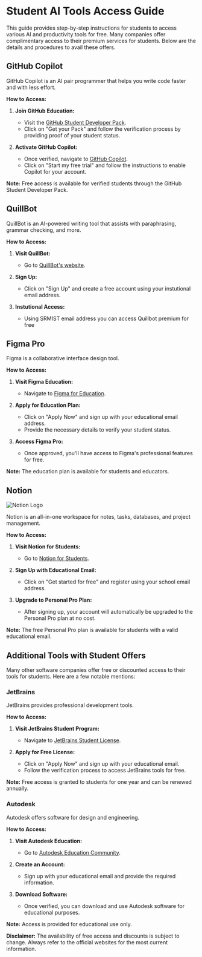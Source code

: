 # Student AI Tools Access Guide

This guide provides step-by-step instructions for students to access various AI and productivity tools for free. Many companies offer complimentary access to their premium services for students. Below are the details and procedures to avail these offers.

## GitHub Copilot

GitHub Copilot is an AI pair programmer that helps you write code faster and with less effort.

**How to Access:**

1. **Join GitHub Education:**
   - Visit the [GitHub Student Developer Pack](https://education.github.com/pack).
   - Click on "Get your Pack" and follow the verification process by providing proof of your student status.

2. **Activate GitHub Copilot:**
   - Once verified, navigate to [GitHub Copilot](https://github.com/features/copilot).
   - Click on "Start my free trial" and follow the instructions to enable Copilot for your account.

**Note:** Free access is available for verified students through the GitHub Student Developer Pack. 

## QuillBot

QuillBot is an AI-powered writing tool that assists with paraphrasing, grammar checking, and more.

**How to Access:**

1. **Visit QuillBot:**
   - Go to [QuillBot's website](https://quillbot.com).

2. **Sign Up:**
   - Click on "Sign Up" and create a free account using your instutional email address.

3. **Instutional Access:**
   - Using SRMIST email address you can access Quillbot premium for free


## Figma Pro

Figma is a collaborative interface design tool.

**How to Access:**

1. **Visit Figma Education:**
   - Navigate to [Figma for Education](https://www.figma.com/education/).

2. **Apply for Education Plan:**
   - Click on "Apply Now" and sign up with your educational email address.
   - Provide the necessary details to verify your student status.

3. **Access Figma Pro:**
   - Once approved, you'll have access to Figma's professional features for free.

**Note:** The education plan is available for students and educators.

## Notion

![Notion Logo](https://upload.wikimedia.org/wikipedia/commons/e/e9/Notion-logo.svg)

Notion is an all-in-one workspace for notes, tasks, databases, and project management.

**How to Access:**

1. **Visit Notion for Students:**
   - Go to [Notion for Students](https://www.notion.so/students).

2. **Sign Up with Educational Email:**
   - Click on "Get started for free" and register using your school email address.

3. **Upgrade to Personal Pro Plan:**
   - After signing up, your account will automatically be upgraded to the Personal Pro plan at no cost.

**Note:** The free Personal Pro plan is available for students with a valid educational email.

## Additional Tools with Student Offers

Many other software companies offer free or discounted access to their tools for students. Here are a few notable mentions:

### JetBrains

JetBrains provides professional development tools.

**How to Access:**

1. **Visit JetBrains Student Program:**
   - Navigate to [JetBrains Student License](https://www.jetbrains.com/community/education/#students).

2. **Apply for Free License:**
   - Click on "Apply Now" and sign up with your educational email.
   - Follow the verification process to access JetBrains tools for free.

**Note:** Free access is granted to students for one year and can be renewed annually.

### Autodesk

Autodesk offers software for design and engineering.

**How to Access:**

1. **Visit Autodesk Education:**
   - Go to [Autodesk Education Community](https://www.autodesk.com/education/edu-software/overview).

2. **Create an Account:**
   - Sign up with your educational email and provide the required information.

3. **Download Software:**
   - Once verified, you can download and use Autodesk software for educational purposes.

**Note:** Access is provided for educational use only.

**Disclaimer:** The availability of free access and discounts is subject to change. Always refer to the official websites for the most current information.
 

